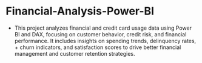 # Financial-Analysis-Power-BI
- This project analyzes financial and credit card usage data using Power BI and DAX, focusing on customer behavior, credit risk, and financial performance. It includes insights on spending trends, delinquency rates, + churn indicators, and satisfaction scores to drive better financial management and customer retention strategies.
